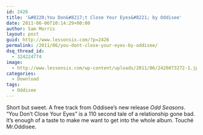 ```yaml
---
id: 2426
title: '&#8220;You Don&#8217;t Close Your Eyes&#8221; by Oddisee'
date: 2011-06-06T10:14:29+00:00
author: Sam Morris
layout: post
guid: http://www.lessonsix.com/?p=2426
permalink: /2011/06/you-dont-close-your-eyes-by-oddisee/
dsq_thread_id:
  - 324224774
image:
  - http://www.lessonsix.com/wp-content/uploads/2011/06/2426073272-1.jpg
categories:
  - Download
tags:
  - Oddisee
---
```

Short but sweet. A free track from Oddisee&#8217;s new release _Odd Seasons_. &#8220;You Don&#8217;t Close Your Eyes&#8221; is a 110 second tale of a relationship gone bad. It&#8217;s enough of a taste to make me want to get into the whole album. Touché Mr.Oddisee.